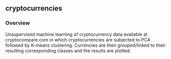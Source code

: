## cryptocurrencies
### Overview  
Unsupervised machine learning of cryptocurrency data available at cryptocompare.com in which cryptocurrencies are subjected to PCA followed by K-means clustering. Currencies are then grouped/linked to their resulting corresponding classes and the results are plotted.  

